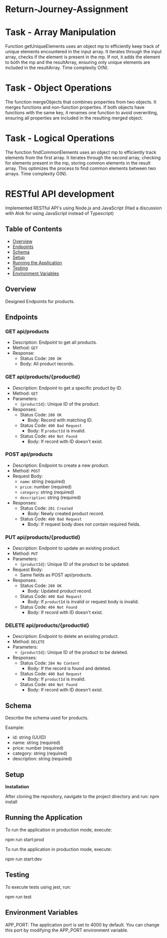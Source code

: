 # Return-Journey-Assignment

# Task - Array Manipulation

Function getUniqueElements uses an object mp to efficiently keep track of unique elements encountered in the input array. It iterates through the input array, checks if the element is present in the mp. If not, it adds the element to both the mp and the resultArray, ensuring only unique elements are included in the resultArray. Time complexity O(N).

# Task - Object Operations

The function mergeObjects that combines properties from two objects. It merges functions and non-function properties. If both objects have functions with the same key, it renames one function to avoid overwriting, ensuring all properties are included in the resulting merged object.

# Task - Logical Operations

The function findCommonElements uses an object mp to efficiently track elements from the first array. It iterates through the second array, checking for elements present in the mp, storing common elements in the result array. This optimizes the process to find common elements between two arrays. Time complexity O(N).

# RESTful API development

Implemented RESTful API's using Node.js and JavaScript (Had a discussion with Alok for using JavaScript instead of Typescript)

## Table of Contents

- [Overview](#overview)
- [Endpoints](#endpoints)
- [Schema](#schema)
- [Setup](#setup)
- [Running the Application](#running-the-application)
- [Testing](#testing)
- [Environment Variables](#environment-variables)

## Overview

Designed Endpoints for products.

## Endpoints

### GET api/products

- Description: Endpoint to get all products.
- Method: `GET`
- Response:
  - Status Code: `200 OK`
  - Body: All product records.

### GET api/products/{productId}

- Description: Endpoint to get a specific product by ID.
- Method: `GET`
- Parameters:
  - `{productId}`: Unique ID of the product.
- Responses:
  - Status Code: `200 OK`
    - Body: Record with matching ID.
  - Status Code: `400 Bad Request`
    - Body: If `productId` is invalid.
  - Status Code: `404 Not Found`
    - Body: If record with ID doesn't exist.

### POST api/products

- Description: Endpoint to create a new product.
- Method: `POST`
- Request Body:
  - `name`: string (required)
  - `price`: number (required)
  - `category`: string (required)
  - `description`: string (required)
- Responses:
  - Status Code: `201 Created`
    - Body: Newly created product record.
  - Status Code: `400 Bad Request`
    - Body: If request body does not contain required fields.

### PUT api/products/{productId}

- Description: Endpoint to update an existing product.
- Method: `PUT`
- Parameters:
  - `{productId}`: Unique ID of the product to be updated.
- Request Body:
  - Same fields as POST api/products.
- Responses:
  - Status Code: `200 OK`
    - Body: Updated product record.
  - Status Code: `400 Bad Request`
    - Body: If `productId` is invalid or request body is invalid.
  - Status Code: `404 Not Found`
    - Body: If record with ID doesn't exist.

### DELETE api/products/{productId}

- Description: Endpoint to delete an existing product.
- Method: `DELETE`
- Parameters:
  - `{productId}`: Unique ID of the product to be deleted.
- Responses:
  - Status Code: `204 No Content`
    - Body: If the record is found and deleted.
  - Status Code: `400 Bad Request`
    - Body: If `productId` is invalid.
  - Status Code: `404 Not Found`
    - Body: If record with ID doesn't exist.


## Schema

Describe the schema used for products.

Example:

- id: string (UUID)
- name: string (required)
- price: number (required)
- category: string (required)
- description: string (required)

## Setup

**Installation**

   After cloning the repository, navigate to the project directory and run:
   npm install

## Running the Application

To run the application in production mode, execute:

   npm run start:prod


To run the application in production mode, execute:

   npm run start:dev

## Testing

To execute tests using jest, run:

   npm run test


## Environment Variables

APP_PORT: The application port is set to 4000 by default. You can change this port by modifying the APP_PORT environment variable.

